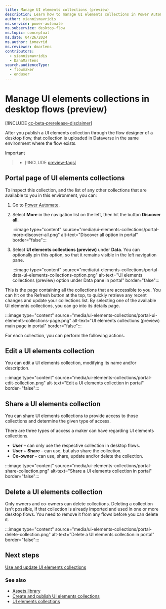 ```yaml
---
title: Manage UI elements collections (preview)
description: Learn how to manage UI elements collections in Power Automate desktop flows.
author: yiannismavridis
ms.service: power-automate
ms.subservice: desktop-flow
ms.topic: conceptual
ms.date: 04/26/2024
ms.author: iomavrid
ms.reviewer: dmartens
contributors:
  - yiannismavridis
  - DanaMartens
search.audienceType: 
  - flowmaker
  - enduser
---
```


# Manage UI elements collections in desktop flows (preview)

[!INCLUDE [cc-beta-prerelease-disclaimer](../includes/cc-beta-prerelease-disclaimer.md)]

After you publish a UI elements collection through the flow designer of a desktop flow, that collection is uploaded in Dataverse in the same environment where the flow exists.

> [!IMPORTANT]

> - [!INCLUDE [preview-tags](../includes/cc-preview-features-definition.md)]

## Portal page of UI elements collections

To inspect this collection, and the list of any other collections that are available to you in this environment, you can:

1. Go to [Power Automate](https://make.powerautomate.com).

1. Select **More** in the navigation list on the left, then hit the button **Discover all**.

    :::image type="content" source="media/ui-elements-collections/portal-more-discover-all.png" alt-text="Discover all option in portal" border="false":::

1. Select **UI elements collections (preview)** under **Data**. You can optionally pin this option, so that it remains visible in the left navigation pane.

    :::image type="content" source="media/ui-elements-collections/portal-data-ui-elements-collections-option.png" alt-text="UI elements collections (preview) option under Data pane in portal" border="false":::

This is the page containing all the collections that are accessible to you. You can hit on the Refresh button at the top, to quickly retrieve any recent changes and update your collections list. By selecting one of the available UI elements collections, you can go into its details page.

:::image type="content" source="media/ui-elements-collections/portal-ui-elements-collections-page.png" alt-text="UI elements collections (preview) main page in portal" border="false":::

For each collection, you can perform the following actions.

## Edit a UI elements collection

You can edit a UI elements collection, modifying its name and/or description.

:::image type="content" source="media/ui-elements-collections/portal-edit-collection.png" alt-text="Edit a UI elements collection in portal" border="false":::

## Share a UI elements collection

You can share UI elements collections to provide access to those collections and determine the given type of access.

There are three types of access a maker can have regarding UI elements collections.

- **User** – can only use the respective collection in desktop flows.
- **User + Share** – can use, but also share the collection.
- **Co-owner** – can use, share, update and/or delete the collection.

:::image type="content" source="media/ui-elements-collections/portal-share-collection.png" alt-text="Share a UI elements collection in portal" border="false":::

## Delete a UI elements collection

Only owners and co-owners can delete collections. Deleting a collection isn't possible, if that collection is already imported and used in one or more desktop flows. You need to remove it from any flows before you can delete it.

:::image type="content" source="media/ui-elements-collections/portal-delete-collection.png" alt-text="Delete a UI elements collection in portal" border="false":::

## Next steps

[Use and update UI elements collections](use-update-ui-elements-collections.md)

### See also

- [Assets library](assets-library.md)
- [Create and publish UI elements collections](create-ui-elements-collections.md)
- [UI elements collections](ui-elements-collections.md)
